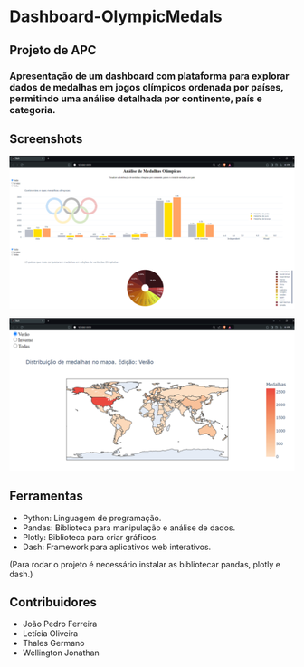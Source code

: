 # Dashboard-OlympicMedals

## Projeto de APC

### Apresentação de um dashboard com plataforma para explorar dados de medalhas em jogos olímpicos ordenada por países, permitindo uma análise detalhada por continente, país e categoria.

## Screenshots
![screenshot01](https://github.com/thalesgvl/Dashboard-OlympicMedals/blob/main/screenshots/Captura%20de%20tela%202024-09-01%20151023.png?raw=true)

![screenshot02](https://github.com/thalesgvl/Dashboard-OlympicMedals/blob/main/screenshots/Captura%20de%20tela%202024-09-01%20152320.png?raw=true)

## Ferramentas

- Python: Linguagem de programação.
- Pandas: Biblioteca para manipulação e análise de dados.
- Plotly: Biblioteca para criar gráficos.
- Dash: Framework para aplicativos web interativos.

(Para rodar o projeto é necessário instalar as bibliotecar pandas, plotly e dash.)

## Contribuidores

- João Pedro Ferreira
- Letícia Oliveira
- Thales Germano
- Wellington Jonathan
